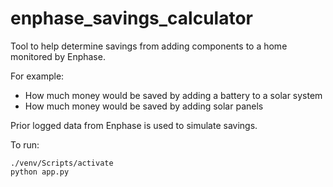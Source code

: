 # enphase_savings_calculator
 
Tool to help determine savings from adding components to a home monitored by Enphase.

For example:
- How much money would be saved by adding a battery to a solar system
- How much money would be saved by adding solar panels

Prior logged data from Enphase is used to simulate savings.

To run:
```
./venv/Scripts/activate
python app.py
```

